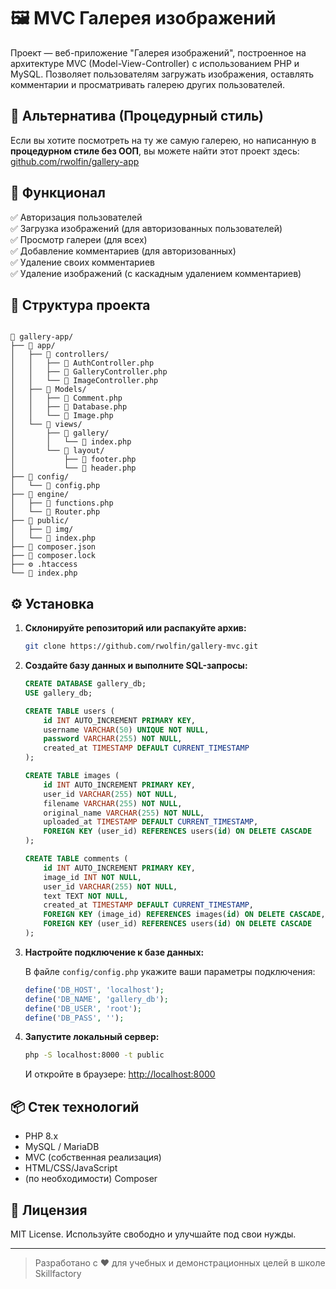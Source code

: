 # 🖼️ MVC Галерея изображений

Проект — веб-приложение "Галерея изображений", построенное на архитектуре MVC (Model-View-Controller) с использованием PHP и MySQL. Позволяет пользователям загружать изображения, оставлять комментарии и просматривать галерею других пользователей.

## 🔁 Альтернатива (Процедурный стиль)

Если вы хотите посмотреть на ту же самую галерею, но написанную в **процедурном стиле без ООП**, вы можете найти этот проект здесь: [github.com/rwolfin/gallery-app](https://github.com/rwolfin/gallery-app)

## 🚀 Функционал

✅ Авторизация пользователей  
✅ Загрузка изображений (для авторизованных пользователей)  
✅ Просмотр галереи (для всех)  
✅ Добавление комментариев (для авторизованных)  
✅ Удаление своих комментариев  
✅ Удаление изображений (с каскадным удалением комментариев)  

## 📂 Структура проекта

```

📁 gallery-app/
├── 📁 app/
│   ├── 📁 controllers/
│   │   ├── 📄 AuthController.php
│   │   ├── 📄 GalleryController.php
│   │   └── 📄 ImageController.php
│   ├── 📁 Models/
│   │   ├── 📄 Comment.php
│   │   ├── 📄 Database.php
│   │   └── 📄 Image.php
│   └── 📁 views/
│       ├── 📁 gallery/
│       │   └── 📄 index.php
│       └── 📁 layout/
│           ├── 📄 footer.php
│           └── 📄 header.php
├── 📁 config/
│   └── 📄 config.php
├── 📁 engine/
│   ├── 📄 functions.php
│   └── 📄 Router.php
├── 📁 public/
│   ├── 📁 img/
│   └── 📄 index.php
├── 📄 composer.json
├── 📄 composer.lock
├── ⚙️ .htaccess
└── 📄 index.php

```


## ⚙️ Установка

1. **Склонируйте репозиторий или распакуйте архив:**

   ```bash
   git clone https://github.com/rwolfin/gallery-mvc.git
   ```

2. **Создайте базу данных и выполните SQL-запросы:**

   ```sql
   CREATE DATABASE gallery_db;
   USE gallery_db;

   CREATE TABLE users (
       id INT AUTO_INCREMENT PRIMARY KEY,
       username VARCHAR(50) UNIQUE NOT NULL,
       password VARCHAR(255) NOT NULL,
       created_at TIMESTAMP DEFAULT CURRENT_TIMESTAMP
   );

   CREATE TABLE images (
       id INT AUTO_INCREMENT PRIMARY KEY,
       user_id VARCHAR(255) NOT NULL,
       filename VARCHAR(255) NOT NULL,
       original_name VARCHAR(255) NOT NULL,
       uploaded_at TIMESTAMP DEFAULT CURRENT_TIMESTAMP,
       FOREIGN KEY (user_id) REFERENCES users(id) ON DELETE CASCADE
   );

   CREATE TABLE comments (
       id INT AUTO_INCREMENT PRIMARY KEY,
       image_id INT NOT NULL,
       user_id VARCHAR(255) NOT NULL,
       text TEXT NOT NULL,
       created_at TIMESTAMP DEFAULT CURRENT_TIMESTAMP,
       FOREIGN KEY (image_id) REFERENCES images(id) ON DELETE CASCADE,
       FOREIGN KEY (user_id) REFERENCES users(id) ON DELETE CASCADE
   );
   ```

3. **Настройте подключение к базе данных:**

   В файле `config/config.php` укажите ваши параметры подключения:

   ```php
   define('DB_HOST', 'localhost');
   define('DB_NAME', 'gallery_db');
   define('DB_USER', 'root');
   define('DB_PASS', '');
   ```

4. **Запустите локальный сервер:**

   ```bash
   php -S localhost:8000 -t public
   ```

   И откройте в браузере: [http://localhost:8000](http://localhost:8000)

## 📦 Стек технологий

- PHP 8.x
- MySQL / MariaDB
- MVC (собственная реализация)
- HTML/CSS/JavaScript
- (по необходимости) Composer

## 📝 Лицензия

MIT License. Используйте свободно и улучшайте под свои нужды.

---

> Разработано с ❤️ для учебных и демонстрационных целей в школе Skillfactory